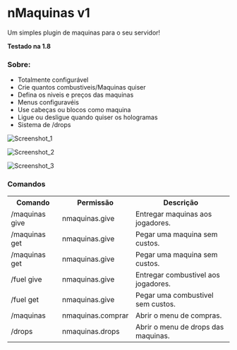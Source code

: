 # nMaquinas v1
Um simples plugin de maquinas para o seu servidor!

**Testado na 1.8**


### Sobre:

- Totalmente configurável
- Crie quantos combustiveis/Maquinas quiser
- Defina os niveis e preços das maquinas 
- Menus configuravéis
- Use cabeças ou blocos como maquina
- Ligue ou desligue quando quiser os hologramas
- Sistema de /drops

![Screenshot_1](https://user-images.githubusercontent.com/67242726/162047191-7f426d40-0d92-4a88-b397-1fa7aaeccb72.png)

![Screenshot_2](https://user-images.githubusercontent.com/67242726/162047198-bb9a52a5-0087-468e-944e-673e18e0dfc3.png)

![Screenshot_3](https://user-images.githubusercontent.com/67242726/162047201-3a8c26f1-7d68-4c10-ae0c-1510d02370b4.png)

### Comandos
<table>
 <tr>
  <th>Comando</th>
  <th>Permissão</th>
  <th>Descrição</th>
 </tr>
 <tr>
  <td>/maquinas give</td>
  <td>nmaquinas.give</td>
  <td>Entregar maquinas aos jogadores.</td>
 </tr>
 <tr>
  <td>/maquinas get</td>
  <td>nmaquinas.give</td>
  <td>Pegar uma maquina sem custos.</td>
 <tr>
  <td>/maquinas get</td>
  <td>nmaquinas.give</td>
  <td>Pegar uma maquina sem custos.</td>
 </tr>
 <tr>
  <td>/fuel give</td>
  <td>nmaquinas.give</td>
  <td>Entregar combustivel aos jogadores.</td>
 </tr>  
 <tr>
  <td>/fuel get</td>
  <td>nmaquinas.give</td>
  <td>Pegar uma combustivel sem custos.</td>
 </tr>  
 </tr>
   <tr>
  <td>/maquinas</td>
  <td>nmaquinas.comprar</td>
  <td>Abrir o menu de compras.</td>
 </tr>
 </tr>
 <tr>
  <td>/drops</td>
  <td>nmaquinas.drops</td>
  <td>Abrir o menu de drops das maquinas.</td>
 </tr> 

</table>
